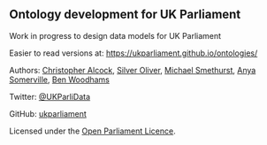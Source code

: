 Ontology development for UK Parliament
--------------------------------------

Work in progress to design data models for UK Parliament

Easier to read versions at: https://ukparliament.github.io/ontologies/

Authors: [Christopher Alcock](https://twitter.com/chrisalcockdev), [Silver Oliver](https://twitter.com/silveroliver), [Michael Smethurst](https://twitter.com/fantasticlife), [Anya Somerville](https://twitter.com/bitten_), [Ben Woodhams](https://twitter.com/benwoodhams)

Twitter: [@UKParliData](https://twitter.com/ukparlidata)

GitHub: [ukparliament](https://github.com/ukparliament)

Licensed under the [Open Parliament Licence](http://www.parliament.uk/site-information/copyright/open-parliament-licence/).
